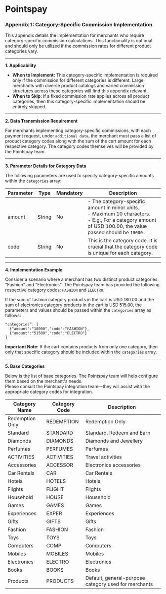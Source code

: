 # Pointspay

### **Appendix 1: Category-Specific Commission Implementation**

This appendix details the implementation for merchants who require category-specific commission calculations. This functionality is optional and should only be utilized if the commission rates for different product categories vary.

______ 

**1. Applicability**

- **When to Implement:** This category-specific implementation is required only if the commission for different categories is different. Large merchants with diverse product catalogs and varied commission structures across these categories will find this appendix relevant.
- **When to Skip:** If a fixed commission rate applies across all product categories, then this category-specific implementation should be entirely skipped.

-------

**2. Data Transmission Requirement**

For merchants implementing category-specific commissions, with each payment request, under `additional data`, the merchant must pass a list of product category codes along with the sum of the cart amount for each respective category. The category codes themselves will be provided by the Pointspay team.

------

**3. Parameter Details for Category Data**

The following parameters are used to specify category-specific amounts within the `categories` array:

| Parameter | Type   | Mandatory | Description                                                                                                                                                                                                                                        |
| --------- | ------ | --------- | -------------------------------------------------------------------------------------------------------------------------------------------------------------------------------------------------------------------------------------------------- |
| amount    | String | No        |- The category-specific amount in minor units. <br>- Maximum 10 characters.<br>- E.g., For a category amount of USD 100.00, the value passed should be `10000` .|
| code      | String | No        | This is the category code. It is crucial that the category code is unique for each category.                                                                                                                                                       |

-----

**4. Implementation Example**

Consider a scenario where a merchant has two distinct product categories: "Fashion" and "Electronics". The Pointspay team has provided the following respective category codes: `FASHION` and `ELECTRO`.

If the sum of fashion category products in the cart is USD 180.00 and the sum of electronics category products in the cart is USD 515.00, the parameters and values should be passed within the `categories` array as follows:

```
"categories”: [
  {"amount":"18000","code":"FASHION"},
  {"amount":"51500","code":"ELECTRO"}
]
```

**Important Note:** If the cart contains products from only one category, then only that specific category should be included within the `categories` array.

-----

**5. Base Categories**

Below is the list of base categories. The Pointspay team will help configure them based on the merchant's needs.  
Please consult the Pointspay integration team—they will assist with the appropriate category codes for integration.

| Category Name   | Category Code | Description                                          |
| --------------- | ------------- | ---------------------------------------------------- |
| Redemption Only | REDEMPTION    | Redemption Only                                      |
| Standard        | STANDARD      | Standard, Redeem and Earn                            |
| Diamonds        | DIAMONDS      | Diamonds and Jewellery                               |
| Perfumes        | PERFUMES      | Perfumes                                             |
| ACTIVITIES      | ACTIVITIES    | Travel activities                                    |
| Accessories     | ACCESSOR      | Electronics accessories                              |
| Car Rentals     | CAR           | Car Rentals                                          |
| Hotels          | HOTELS        | Hotels                                               |
| Flights         | FLIGHT        | Flights                                              |
| Household       | HOUSE         | Household                                            |
| Games           | GAMES         | Games                                                |
| Experiences     | EXPER         | Experiences                                          |
| Gifts           | GIFTS         | Gifts                                                |
| Fashion         | FASHION       | Fashion                                              |
| Toys            | TOYS          | Toys                                                 |
| Computers       | COMP          | Computers                                            |
| Mobiles         | MOBILES       | Mobiles                                              |
| Electronics     | ELECTRO       | Electronics                                          |
| Books           | BOOKS         | Books                                                |
| Products        | PRODUCTS      | Default, general-purpose category used for merchants |
